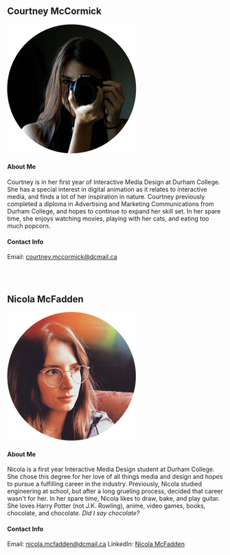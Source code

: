 ## Courtney McCormick
![Image](images/courtney-image.png)
#### About Me
Courtney is in her first year of Interactive Media Design at Durham College. She has a special interest in digital animation as it relates to interactive media, and finds a lot of her inspiration in nature. Courtney previously completed a diploma in Advertising and Marketing Communications from Durham College, and hopes to continue to expand her skill set. In her spare time, she enjoys watching movies, playing with her cats, and eating too much popcorn. 
#### Contact Info
Email: [courtney.mccormick@dcmail.ca](mailto:courtney.mccormick@dcmail.ca)

<br>
<br>

## Nicola McFadden
![Nicola McFadden](images/nicola-image.png)
#### About Me
Nicola is a first year Interactive Media Design student at Durham College. She chose this degree for her love of all things media and design and hopes to pursue a fulfilling career in the industry. Previously, Nicola studied engineering at school, but after a long grueling process, decided that career wasn't for her. In her spare time, Nicola likes to draw, bake, and play guitar. She loves Harry Potter (not J.K. Rowling), anime, video games, books, chocolate, and chocolate. _Did I say chocolate?_
#### Contact Info
Email: [nicola.mcfadden@dcmail.ca](mailto:nicola.mcfadden@dcmail.ca)
LinkedIn: [Nicola McFadden](https://www.linkedin.com/in/nicola-mcfadden-meng-86698189/)
